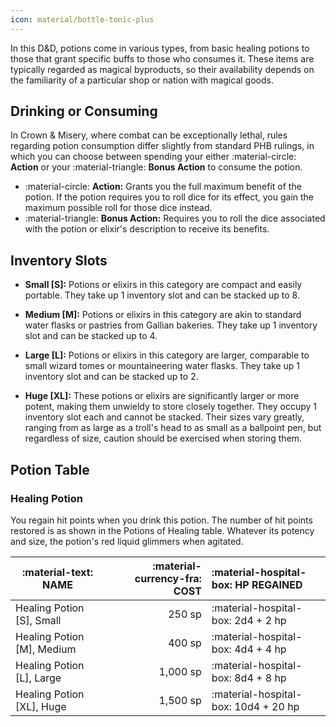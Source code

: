 ```yaml
---
icon: material/bottle-tonic-plus
---
```


In this D&D, potions come in various types, from basic healing potions to those that grant specific buffs to those who consumes it. These items are typically regarded as magical byproducts, so their availability depends on the familiarity of a particular shop or nation with magical goods.

## Drinking or Consuming

In Crown & Misery, where combat can be exceptionally lethal, rules regarding potion consumption differ slightly from standard PHB rulings, in which you can choose between spending your either :material-circle: **Action** or your :material-triangle: **Bonus Action** to consume the potion.

- :material-circle: **Action:** Grants you the full maximum benefit of the potion. If the potion requires you to roll dice for its effect, you gain the maximum possible roll for those dice instead.
- :material-triangle: **Bonus Action:**  Requires you to roll the dice associated with the potion or elixir's description to receive its benefits.

## Inventory Slots

- **Small [S]:** Potions or elixirs in this category are compact and easily portable. They take up 1 inventory slot and can be stacked up to 8.

- **Medium [M]:** Potions or elixirs in this category are akin to standard water flasks or pastries from Gallian bakeries. They take up 1 inventory slot and can be stacked up to 4.
 
- **Large [L]:** Potions or elixirs in this category are larger, comparable to small wizard tomes or mountaineering water flasks. They take up 1 inventory slot and can be stacked up to 2.

- **Huge [XL]:** These potions or elixirs are significantly larger or more potent, making them unwieldy to store closely together. They occupy 1 inventory slot each and cannot be stacked. Their sizes vary greatly, ranging from as large as a troll's head to as small as a ballpoint pen, but regardless of size, caution should be exercised when storing them.

## Potion Table

### Healing Potion

You regain hit points when you drink this potion. The number of hit points restored is as shown in the Potions of Healing table. Whatever its potency and size, the potion's red liquid glimmers when agitated.
    
| :material-text: **NAME**  | :material-currency-fra: **COST** | :material-hospital-box: **HP REGAINED** |
| --- | -: | :-- |
| Healing Potion [S], Small | 250 sp | :material-hospital-box: 2d4 + 2 hp | 
| Healing Potion [M], Medium | 400 sp | :material-hospital-box: 4d4 + 4 hp | 
| Healing Potion [L], Large | 1,000 sp | :material-hospital-box: 8d4 + 8 hp | 
| Healing Potion [XL], Huge | 1,500 sp | :material-hospital-box: 10d4 + 20 hp | 